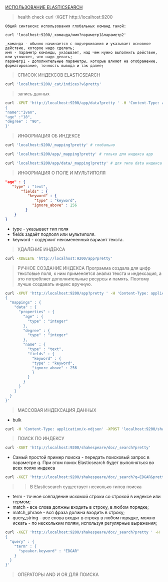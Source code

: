 [ИСПОЛЬЗОВАНИЕ ELASTICSEARCH](https://losst.ru/ispolzovanie-elasticsearch#1_%D0%9F%D1%80%D0%BE%D1%81%D0%BC%D0%BE%D1%82%D1%80_%D0%B2%D0%B5%D1%80%D1%81%D0%B8%D0%B8_Elasticsearch)


> health check
curl -XGET http://localhost:9200


```
Общий синтаксис использования глобальных команд такой:

curl 'localhost:9200/_команда/имя?параметр1&параметр2'

_команда - обычно начинается с подчеркивания и указывает основное действие, которое надо сделать;
имя - параметр команды, указывает, над чем нужно выполнить действие, или уточняет, что надо делать;
параметр1 - дополнительные параметры, которые влияют на отображение, форматирование, точность вывода и так далее;
```


>  СПИСОК ИНДЕКСОВ ELASTICSEARCH
```sh
curl 'localhost:9200/_cat/indices?v&pretty'

```


> запись данных
```sh
curl -XPUT 'http://localhost:9200/app/data?pretty ' -H 'Content-Type: application/json'  -d  '
{
"name":"Ivan",
"age" :"18",
"degree" : "90",
}'
```

> ИНФОРМАЦИЯ ОБ ИНДЕКСЕ
``` sh
curl 'localhost:9200/_mapping?pretty' # глобально

curl 'localhost:9200/app/_mapping?pretty' # только для индекса app

curl 'localhost:9200/app/data/_mapping?pretty' # для типа data индекса app
```

> ИНФОРМАЦИЯ О ПОЛЕ И МУЛЬТИПОЛЯ

```json
"age" : {
   "type" : "text",
       "fields" : {
          "keyword" : {
             "type" : "keyword",
            "ignore_above" : 256
         }
    }
}
```
- type - указывает тип поля
- fields задаёт подполя или мультиполя.
- keyword - содержит неизмененный вариант текста.

> УДАЛЕНИЕ ИНДЕКСА

```sh
curl -XDELETE 'http://localhost:9200/app?pretty'
```

> РУЧНОЕ СОЗДАНИЕ ИНДЕКСА
Программа создала для цифр текстовые поля, к ним применяется анализ текста и индексация, а это потребляет дополнительные ресурсы и память. Поэтому лучше создавать индекс вручную.

```sh
curl -XPUT 'http://localhost:9200/app?pretty ' -H 'Content-Type: application/json' -d '
{
  "mappings" : {
    "data" : {
      "properties" : {
        "age" : {
          "type" : "integer"
        },
        "degree" : {
          "type" : "integer"
        },
        "name" : {
          "type" : "text",
          "fields" : {
            "keyword" : {
            "type" : "keyword",
            "ignore_above" : 256
            }
          }
        }
      }
    }
  }
}'
```

> МАССОВАЯ ИНДЕКСАЦИЯ ДАННЫХ

- bulk
```sh
curl -H 'Content-Type: application/x-ndjson' -XPOST 'localhost:9200/shakespeare/doc/_bulk?pretty' --data-binary @shakespeare_6.0.json
```

> ПОИСК ПО ИНДЕКСУ

```sh (default 10 results)
curl -XGET 'http://localhost:9200/shakespeare/doc/_search?pretty'

```

- Самый простой пример поиска - передать поисковый запрос в параметре q. При этом поиск Elasticsearch будет выполняться во всех полях индекса

```sh
curl -XGET 'http://localhost:9200/shakespeare/doc/_search?q=EDGAR&pretty '

```
>> В Elasticsearch существует несколько типов поиска

- term - точное совпадение искомой строки со строкой в индексе или термом;
- match - все слова должны входить в строку, в любом порядке;
- match_phrase - вся фраза должна входить в строку;
- query_string - все слова входят в строку в любом порядке, можно искать - по нескольким полям, используя регулярные выражения;

```sh
curl -XGET 'http://localhost:9200/shakespeare/doc/_search?pretty ' -H 'Content-Type: application/json' -d '
{
  "query" : {
    "term" : {
      "speaker.keyword" : "EDGAR"
    }
  }
}'
```

> ОПЕРАТОРЫ AND И OR ДЛЯ ПОИСКА
